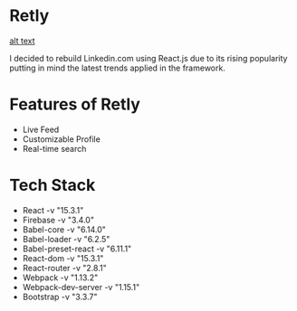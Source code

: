 # Retly
[alt text](./logo.png)


I decided to rebuild Linkedin.com using React.js due to its rising popularity putting in mind the latest trends applied in the framework.
# Features of Retly
* Live Feed
* Customizable Profile
* Real-time search


# Tech Stack
* React -v "15.3.1"
* Firebase -v "3.4.0"
* Babel-core -v "6.14.0"
* Babel-loader -v "6.2.5"
* Babel-preset-react -v "6.11.1"
* React-dom -v "15.3.1"
* React-router -v "2.8.1"
* Webpack -v "1.13.2"
* Webpack-dev-server -v "1.15.1"
* Bootstrap -v "3.3.7"
